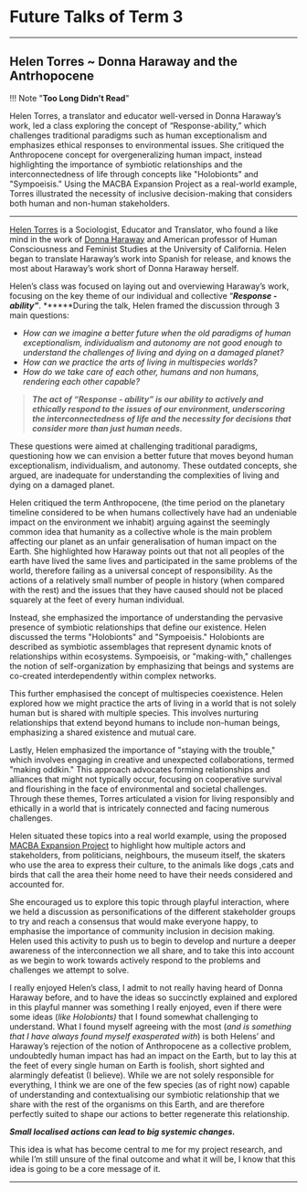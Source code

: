 # Future Talks of Term 3
---

## Helen Torres  ~ Donna Haraway and the Antrhopocene

!!! Note "**Too Long Didn't Read**"
 
Helen Torres, a translator and educator well-versed in Donna Haraway’s work, led a class exploring the concept of “Response-ability,” which challenges traditional paradigms such as human exceptionalism and emphasizes ethical responses to environmental issues. She critiqued the Anthropocene concept for overgeneralizing human impact, instead highlighting the importance of symbiotic relationships and the interconnectedness of life through concepts like "Holobionts" and "Sympoeisis." Using the MACBA Expansion Project as a real-world example, Torres illustrated the necessity of inclusive decision-making that considers both human and non-human stakeholders.

---

[Helen Torres](https://ivam.es/es/presentes/video/) is a Sociologist, Educator and Translator, who found a like mind in the work of [Donna Haraway](https://en.wikipedia.org/wiki/Donna_Haraway) and American professor of Human Consciousness and Feminist Studies at the University of California. Helen began to translate Haraway’s work into Spanish for release, and knows the most about Haraway’s work short of Donna Haraway herself. 

Helen’s class was focused on laying out and overviewing Haraway’s work, focusing on the key theme of our individual and collective “***Response - ability”***. ******During the talk, Helen framed the discussion through 3 main questions:

- *How can we imagine a better future when the old paradigms of human exceptionalism, individualism and autonomy are not good enough to understand the challenges of living and dying on a damaged planet?*
- *How can we practice the arts of living in multispecies worlds?*
- *How do we take care of each other, humans and non humans, rendering each other capable?*

> ***The act of “Response - ability” is our ability to actively and ethically respond to the issues of our environment, underscoring the interconnectedness of life and the necessity for decisions that consider more than just human needs.***
> 

These questions were aimed at challenging traditional paradigms, questioning how we can envision a better future that moves beyond human exceptionalism, individualism, and autonomy. These outdated concepts, she argued, are inadequate for understanding the complexities of living and dying on a damaged planet.

Helen critiqued the term Anthropocene, (the time period on the planetary timeline considered to be when humans collectively have had an undeniable impact on the environment we inhabit) arguing against the seemingly common idea that humanity as a collective whole is the main problem affecting our planet as an unfair generalisation of human impact on the Earth. She highlighted how Haraway points out that not all peoples of the earth have lived the same lives and participated in the same problems of the world, therefore failing as a universal concept of responsibility. As the actions of a relatively small number of people in history (when compared with the rest) and the issues that they have caused should not be placed squarely at the feet of every human individual. 

Instead, she emphasized the importance of understanding the pervasive presence of symbiotic relationships that define our existence. Helen discussed the terms "Holobionts" and "Sympoeisis." Holobionts are described as symbiotic assemblages that represent dynamic knots of relationships within ecosystems. Sympoeisis, or "making-with," challenges the notion of self-organization by emphasizing that beings and systems are co-created interdependently within complex networks. 

This further emphasised the concept of multispecies coexistence. Helen explored how we might practice the arts of living in a world that is not solely human but is shared with multiple species. This involves nurturing relationships that extend beyond humans to include non-human beings, emphasizing a shared existence and mutual care.

Lastly, Helen emphasized the importance of "staying with the trouble," which involves engaging in creative and unexpected collaborations, termed "making oddkin." This approach advocates forming relationships and alliances that might not typically occur, focusing on cooperative survival and flourishing in the face of environmental and societal challenges. Through these themes, Torres articulated a vision for living responsibly and ethically in a world that is intricately connected and facing numerous challenges.

Helen situated these topics into a real world example, using the proposed [MACBA Expansion Project](https://www.salirporbarcelona.com/en/no-to-the-macba-expansion-raval-neighbors/) to highlight how multiple actors and stakeholders, from politicians, neighbours, the museum itself, the skaters who use the area to express their culture, to the animals like dogs ,cats and birds that call the area their home need to have their needs considered and accounted for. 

She encouraged us to explore this topic through playful interaction, where we held a discussion as personifications of the different stakeholder groups to try and reach a consensus that would make everyone happy, to emphasise the importance of community inclusion in decision making. Helen used this activity to push us to begin to develop and nurture a deeper awareness of the interconnection we all share, and to take this into account as we begin to work towards actively respond to the problems and challenges we attempt to solve.

I really enjoyed Helen’s class, I admit to not really having heard of Donna Haraway before, and to have the ideas so succinctly explained and explored in this playful manner was something I really enjoyed, even if there were some ideas (*like Holobionts)* that I found somewhat challenging to understand. What I found myself agreeing with the most (*and is something that I have always found myself exasperated with*) is both Helens’ and Haraway’s rejection of the notion of Anthropocene as a collective problem, undoubtedly human impact has had an impact on the Earth, but to lay this at the feet of every single human on Earth is foolish, short sighted and alarmingly defeatist (I believe). While we are not solely responsible for everything, I think we are one of the few species (as of right now) capable of understanding and contextualising our symbiotic relationship that we share with the rest of the organisms on this Earth, and are therefore perfectly suited to shape our actions to better regenerate this relationship. 

***Small localised actions can lead to big systemic changes.*** 

This idea is what has become central to me for my project research, and while I’m still unsure of the final outcome and what it will be, I know that this idea is going to be a core message of it.

---
